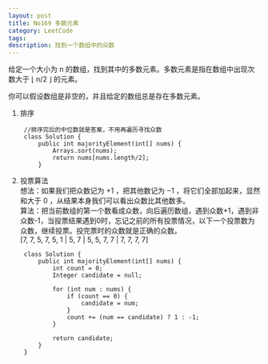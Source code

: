 ```yaml
---
layout: post
title: No169 多数元素
category: LeetCode
tags:
description: 找到一个数组中的众数
---
```

给定一个大小为 n 的数组，找到其中的多数元素。多数元素是指在数组中出现次数大于 ⌊ n/2 ⌋ 的元素。

你可以假设数组是非空的，并且给定的数组总是存在多数元素。

1. 排序

        //排序完后的中位数就是答案，不用再遍历寻找众数
        class Solution {
            public int majorityElement(int[] nums) {
                Arrays.sort(nums);
                return nums[nums.length/2];
            }



2. 投票算法    
想法：如果我们把众数记为 +1 ，把其他数记为 −1 ，将它们全部加起来，显然和大于 0 ，从结果本身我们可以看出众数比其他数多。    
算法：把当前数组的第一个数看成众数，向后遍历数组，遇到众数+1，遇到非众数-1，当投票结果遇到0时，忘记之前的所有投票情况，以下一个投票数为众数，继续投票。投完票时的众数就是正确的众数。   
      [7, 7, 5, 7, 5, 1 | 5, 7 | 5, 5, 7, 7 | 7, 7, 7, 7]

        class Solution {
            public int majorityElement(int[] nums) {
                int count = 0;
                Integer candidate = null;

                for (int num : nums) {
                    if (count == 0) {
                        candidate = num;
                    }
                    count += (num == candidate) ? 1 : -1;
                }

                return candidate;
            }
        }
